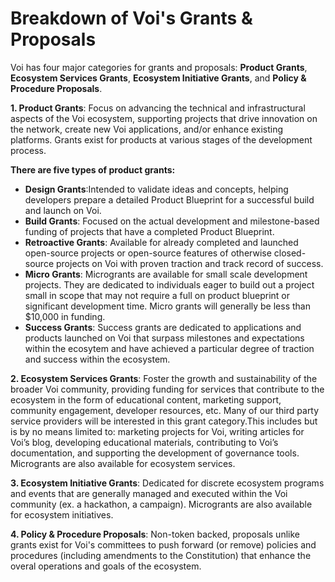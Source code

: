 # Breakdown of Voi's Grants & Proposals

Voi has four major categories for grants and proposals: **Product Grants**, **Ecosystem Services Grants**, **Ecosystem Initiative Grants**, and **Policy & Procedure Proposals**. 

**1. Product Grants**: Focus on advancing the technical and infrastructural aspects of the Voi ecosystem, supporting projects that drive innovation on the network, create new Voi applications, and/or enhance existing platforms. Grants exist for products at various stages of the development process.

**There are five types of product grants:**

   * **Design Grants**:Intended to validate ideas and concepts, helping developers prepare a detailed Product Blueprint for a successful build and launch on Voi.
   * **Build Grants**: Focused on the actual development and milestone-based funding of projects that have a completed Product Blueprint.
   * **Retroactive Grants**: Available for already completed and launched open-source projects or open-source features of otherwise closed-source projects on Voi with proven traction and track record of success.
   * **Micro Grants**: Microgrants are available for small scale development projects. They are dedicated to individuals eager to build out a project small in scope that may not require a full on product blueprint or significant development time. Micro grants will generally be less than $10,000 in funding. 
   * **Success Grants**: Success grants are dedicated to applications and products launched on Voi that surpass milestones and expectations within the ecosytem and have achieved a particular degree of traction and success within the ecosystem.
     
**2. Ecosystem Services Grants**: Foster the growth and sustainability of the broader Voi community, providing funding for services that contribute to the ecosystem in the form of educational content, marketing support, community engagement, developer resources, etc. Many of our third party service providers will be interested in this grant category.This includes but is by no means limited to: marketing projects for Voi, writing articles for Voi’s blog, developing educational materials, contributing to Voi’s documentation, and supporting the development of governance tools. Microgrants are also available for ecosystem services. 

**3. Ecosystem Initiative Grants**: Dedicated for discrete ecosystem programs and events that are generally managed and executed within the Voi community (ex. a hackathon, a campaign). Microgrants are also available for ecosystem initiatives. 
  
**4. Policy & Procedure Proposals**: Non-token backed, proposals unlike grants exist for Voi's committees to push forward (or remove) policies and procedures (including amendments to the Constitution) that enhance the overal operations and goals of the ecosystem.
   
